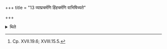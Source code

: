 +++
title = "13 व्याघ्रचर्मणि हिंहचर्मणि वाभिषिच्यते"

+++

<details><summary>थिते</summary>

13. While he is (sitting on the throne) on a tigre-skin or a lion-skin the sacrificer is sprinkled upon.[^1]  

[^1]: Cp. XVII.19.6; XVIII.15.5.  
</details>
